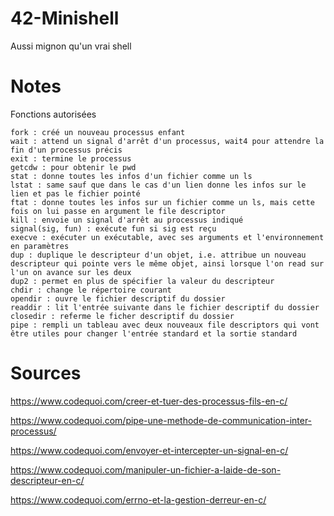# 42-Minishell
Aussi mignon qu'un vrai shell

# Notes

Fonctions autorisées

    fork : créé un nouveau processus enfant
    wait : attend un signal d'arrêt d'un processus, wait4 pour attendre la fin d'un processus précis
    exit : termine le processus
    getcdw : pour obtenir le pwd
    stat : donne toutes les infos d'un fichier comme un ls
    lstat : same sauf que dans le cas d'un lien donne les infos sur le lien et pas le fichier pointé
    ftat : donne toutes les infos sur un fichier comme un ls, mais cette fois on lui passe en argument le file descriptor
    kill : envoie un signal d'arrêt au processus indiqué
    signal(sig, fun) : exécute fun si sig est reçu
    execve : exécuter un exécutable, avec ses arguments et l'environnement en paramètres
    dup : duplique le descripteur d'un objet, i.e. attribue un nouveau descripteur qui pointe vers le même objet, ainsi lorsque l'on read sur l'un on avance sur les deux
    dup2 : permet en plus de spécifier la valeur du descripteur
    chdir : change le répertoire courant
    opendir : ouvre le fichier descriptif du dossier
    readdir : lit l'entrée suivante dans le fichier descriptif du dossier
    closedir : referme le ficher descriptif du dossier
    pipe : rempli un tableau avec deux nouveaux file descriptors qui vont être utiles pour changer l'entrée standard et la sortie standard

# Sources

https://www.codequoi.com/creer-et-tuer-des-processus-fils-en-c/

https://www.codequoi.com/pipe-une-methode-de-communication-inter-processus/

https://www.codequoi.com/envoyer-et-intercepter-un-signal-en-c/

https://www.codequoi.com/manipuler-un-fichier-a-laide-de-son-descripteur-en-c/

https://www.codequoi.com/errno-et-la-gestion-derreur-en-c/



